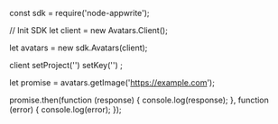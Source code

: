 const sdk = require('node-appwrite');

// Init SDK
let client = new Avatars.Client();

let avatars = new sdk.Avatars(client);

client
    setProject('')
    setKey('')
;

let promise = avatars.getImage('https://example.com');

promise.then(function (response) {
    console.log(response);
}, function (error) {
    console.log(error);
});